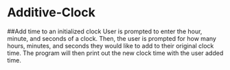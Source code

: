 # Additive-Clock
##Add time to an initialized clock
User is prompted to enter the hour, minute, and seconds of a clock. Then, the user is prompted for how many hours, minutes, and seconds they would like to add to their original clock time. The program will then print out the new clock time with the user added time.
